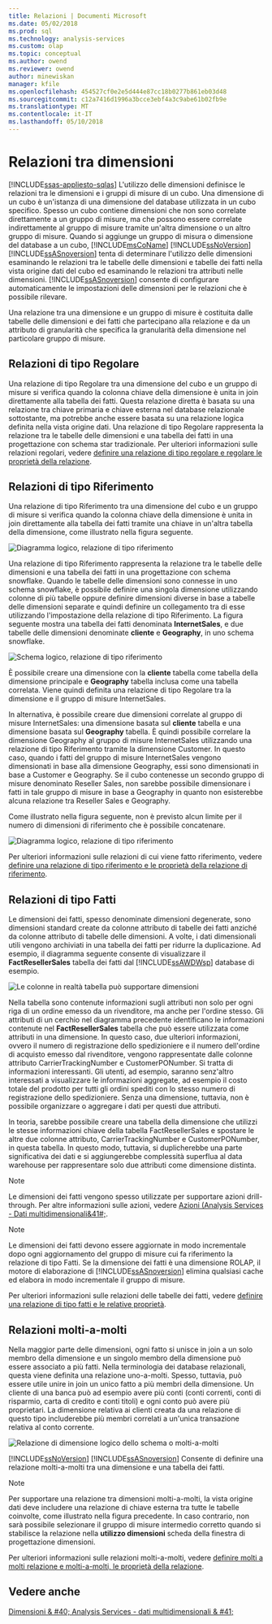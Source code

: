 ```yaml
---
title: Relazioni | Documenti Microsoft
ms.date: 05/02/2018
ms.prod: sql
ms.technology: analysis-services
ms.custom: olap
ms.topic: conceptual
ms.author: owend
ms.reviewer: owend
author: minewiskan
manager: kfile
ms.openlocfilehash: 454527cf0e2e5d444e87cc18b0277b861eb03d48
ms.sourcegitcommit: c12a7416d1996a3bcce3ebf4a3c9abe61b02fb9e
ms.translationtype: MT
ms.contentlocale: it-IT
ms.lasthandoff: 05/10/2018
---
```

# <a name="dimension-relationships"></a>Relazioni tra dimensioni
[!INCLUDE[ssas-appliesto-sqlas](../../includes/ssas-appliesto-sqlas.md)]
  L'utilizzo delle dimensioni definisce le relazioni tra le dimensioni e i gruppi di misure di un cubo. Una dimensione di un cubo è un'istanza di una dimensione del database utilizzata in un cubo specifico. Spesso un cubo contiene dimensioni che non sono correlate direttamente a un gruppo di misure, ma che possono essere correlate indirettamente al gruppo di misure tramite un'altra dimensione o un altro gruppo di misure. Quando si aggiunge un gruppo di misura o dimensione del database a un cubo, [!INCLUDE[msCoName](../../includes/msconame-md.md)] [!INCLUDE[ssNoVersion](../../includes/ssnoversion-md.md)] [!INCLUDE[ssASnoversion](../../includes/ssasnoversion-md.md)] tenta di determinare l'utilizzo delle dimensioni esaminando le relazioni tra le tabelle delle dimensioni e tabelle dei fatti nella vista origine dati del cubo ed esaminando le relazioni tra attributi nelle dimensioni. [!INCLUDE[ssASnoversion](../../includes/ssasnoversion-md.md)] consente di configurare automaticamente le impostazioni delle dimensioni per le relazioni che è possibile rilevare.  
  
 Una relazione tra una dimensione e un gruppo di misure è costituita dalle tabelle delle dimensioni e dei fatti che partecipano alla relazione e da un attributo di granularità che specifica la granularità della dimensione nel particolare gruppo di misure.  
  
## <a name="regular-dimension-relationships"></a>Relazioni di tipo Regolare  
 Una relazione di tipo Regolare tra una dimensione del cubo e un gruppo di misure si verifica quando la colonna chiave della dimensione è unita in join direttamente alla tabella dei fatti. Questa relazione diretta è basata su una relazione tra chiave primaria e chiave esterna nel database relazionale sottostante, ma potrebbe anche essere basata su una relazione logica definita nella vista origine dati. Una relazione di tipo Regolare rappresenta la relazione tra le tabelle delle dimensioni e una tabella dei fatti in una progettazione con schema star tradizionale. Per ulteriori informazioni sulle relazioni regolari, vedere [definire una relazione di tipo regolare e regolare le proprietà della relazione](../../analysis-services/multidimensional-models/define-a-regular-relationship-and-regular-relationship-properties.md).  
  
## <a name="reference-dimension-relationships"></a>Relazioni di tipo Riferimento  
 Una relazione di tipo Riferimento tra una dimensione del cubo e un gruppo di misure si verifica quando la colonna chiave della dimensione è unita in join direttamente alla tabella dei fatti tramite una chiave in un'altra tabella della dimensione, come illustrato nella figura seguente.  
  
 ![Diagramma logico, relazione di tipo riferimento](../../analysis-services/multidimensional-models-olap-logical-cube-objects/media/as-refdimension1.gif "diagramma logico, relazione di tipo riferimento")  
  
 Una relazione di tipo Riferimento rappresenta la relazione tra le tabelle delle dimensioni e una tabella dei fatti in una progettazione con schema snowflake. Quando le tabelle delle dimensioni sono connesse in uno schema snowflake, è possibile definire una singola dimensione utilizzando colonne di più tabelle oppure definire dimensioni diverse in base a tabelle delle dimensioni separate e quindi definire un collegamento tra di esse utilizzando l'impostazione della relazione di tipo Riferimento. La figura seguente mostra una tabella dei fatti denominata **InternetSales**, e due tabelle delle dimensioni denominate **cliente** e **Geography**, in uno schema snowflake.  
  
 ![Schema logico, relazione di tipo riferimento](../../analysis-services/multidimensional-models-olap-logical-cube-objects/media/as-refdim-schema1.gif "schema logico, relazione di tipo riferimento")  
  
 È possibile creare una dimensione con la **cliente** tabella come tabella della dimensione principale e **Geography** tabella inclusa come una tabella correlata. Viene quindi definita una relazione di tipo Regolare tra la dimensione e il gruppo di misure InternetSales.  
  
 In alternativa, è possibile creare due dimensioni correlate al gruppo di misure InternetSales: una dimensione basata sul **cliente** tabella e una dimensione basata sul **Geography** tabella. È quindi possibile correlare la dimensione Geography al gruppo di misure InternetSales utilizzando una relazione di tipo Riferimento tramite la dimensione Customer. In questo caso, quando i fatti del gruppo di misure InternetSales vengono dimensionati in base alla dimensione Geography, essi sono dimensionati in base a Customer e Geography. Se il cubo contenesse un secondo gruppo di misure denominato Reseller Sales, non sarebbe possibile dimensionare i fatti in tale gruppo di misure in base a Geography in quanto non esisterebbe alcuna relazione tra Reseller Sales e Geography.  
  
 Come illustrato nella figura seguente, non è previsto alcun limite per il numero di dimensioni di riferimento che è possibile concatenare.  
  
 ![Diagramma logico, relazione di tipo riferimento](../../analysis-services/multidimensional-models-olap-logical-cube-objects/media/as-refdimension2.gif "diagramma logico, relazione di tipo riferimento")  
  
 Per ulteriori informazioni sulle relazioni di cui viene fatto riferimento, vedere [definire una relazione di tipo riferimento e le proprietà della relazione di riferimento](../../analysis-services/multidimensional-models/define-a-referenced-relationship-and-referenced-relationship-properties.md).  
  
## <a name="fact-dimension-relationships"></a>Relazioni di tipo Fatti  
 Le dimensioni dei fatti, spesso denominate dimensioni degenerate, sono dimensioni standard create da colonne attributo di tabelle dei fatti anziché da colonne attributo di tabelle delle dimensioni. A volte, i dati dimensionali utili vengono archiviati in una tabella dei fatti per ridurre la duplicazione. Ad esempio, il diagramma seguente consente di visualizzare il **FactResellerSales** tabella dei fatti dal [!INCLUDE[ssAWDWsp](../../includes/ssawdwsp-md.md)] database di esempio.  
  
 ![Le colonne in realtà tabella può supportare dimensioni](../../analysis-services/multidimensional-models-olap-logical-cube-objects/media/as-factdim.gif "colonne infatti tabella può supportare dimensioni")  
  
 Nella tabella sono contenute informazioni sugli attributi non solo per ogni riga di un ordine emesso da un rivenditore, ma anche per l'ordine stesso. Gli attributi di un cerchio nel diagramma precedente identificano le informazioni contenute nel **FactResellerSales** tabella che può essere utilizzata come attributi in una dimensione. In questo caso, due ulteriori informazioni, ovvero il numero di registrazione dello spedizioniere e il numero dell'ordine di acquisto emesso dal rivenditore, vengono rappresentate dalle colonne attributo CarrierTrackingNumber e CustomerPONumber. Si tratta di informazioni interessanti. Gli utenti, ad esempio, saranno senz'altro interessati a visualizzare le informazioni aggregate, ad esempio il costo totale del prodotto per tutti gli ordini spediti con lo stesso numero di registrazione dello spedizioniere. Senza una dimensione, tuttavia, non è possibile organizzare o aggregare i dati per questi due attributi.  
  
 In teoria, sarebbe possibile creare una tabella della dimensione che utilizzi le stesse informazioni chiave della tabella FactResellerSales e spostare le altre due colonne attributo, CarrierTrackingNumber e CustomerPONumber, in questa tabella. In questo modo, tuttavia, si duplicherebbe una parte significativa dei dati e si aggiungerebbe complessità superflua al data warehouse per rappresentare solo due attributi come dimensione distinta.  
  
> [!NOTE]  
>  Le dimensioni dei fatti vengono spesso utilizzate per supportare azioni drill-through. Per altre informazioni sulle azioni, vedere [Azioni &#40;Analysis Services - Dati multidimensionali&41#;](../../analysis-services/multidimensional-models/actions-analysis-services-multidimensional-data.md).  
  
> [!NOTE]  
>  Le dimensioni dei fatti devono essere aggiornate in modo incrementale dopo ogni aggiornamento del gruppo di misure cui fa riferimento la relazione di tipo Fatti. Se la dimensione dei fatti è una dimensione ROLAP, il motore di elaborazione di [!INCLUDE[ssASnoversion](../../includes/ssasnoversion-md.md)] elimina qualsiasi cache ed elabora in modo incrementale il gruppo di misure.  
  
 Per ulteriori informazioni sulle relazioni delle tabelle dei fatti, vedere [definire una relazione di tipo fatti e le relative proprietà](../../analysis-services/multidimensional-models/define-a-fact-relationship-and-fact-relationship-properties.md).  
  
## <a name="many-to-many-dimension-relationships"></a>Relazioni molti-a-molti  
 Nella maggior parte delle dimensioni, ogni fatto si unisce in join a un solo membro della dimensione e un singolo membro della dimensione può essere associato a più fatti. Nella terminologia dei database relazionali, questa viene definita una relazione uno-a-molti. Spesso, tuttavia, può essere utile unire in join un unico fatto a più membri della dimensione. Un cliente di una banca può ad esempio avere più conti (conti correnti, conti di risparmio, carta di credito e conti titoli) e ogni conto può avere più proprietari. La dimensione relativa ai clienti creata da una relazione di questo tipo includerebbe più membri correlati a un'unica transazione relativa al conto corrente.  
  
 ![Relazione di dimensione logico dello schema o molti-a-molti](../../analysis-services/multidimensional-models-olap-logical-cube-objects/media/as-many-dimension1.gif "relazione della dimensione logica dello schema o molti-a-molti")  
  
 [!INCLUDE[ssNoVersion](../../includes/ssnoversion-md.md)] [!INCLUDE[ssASnoversion](../../includes/ssasnoversion-md.md)] Consente di definire una relazione molti-a-molti tra una dimensione e una tabella dei fatti.  
  
> [!NOTE]  
>  Per supportare una relazione tra dimensioni molti-a-molti, la vista origine dati deve includere una relazione di chiave esterna tra tutte le tabelle coinvolte, come illustrato nella figura precedente. In caso contrario, non sarà possibile selezionare il gruppo di misure intermedio corretto quando si stabilisce la relazione nella **utilizzo dimensioni** scheda della finestra di progettazione dimensioni.  
  
 Per ulteriori informazioni sulle relazioni molti-a-molti, vedere [definire molti a molti relazione e molti-a-molti, le proprietà della relazione](../../analysis-services/multidimensional-models/define-a-many-to-many-relationship-and-many-to-many-relationship-properties.md).  
  
## <a name="see-also"></a>Vedere anche  
 [Dimensioni & #40; Analysis Services - dati multidimensionali & #41;](../../analysis-services/multidimensional-models-olap-logical-dimension-objects/dimensions-analysis-services-multidimensional-data.md)  
  
  
